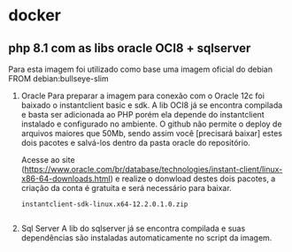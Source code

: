 # docker

## php 8.1 com as libs oracle OCI8 + sqlserver

Para esta imagem foi utilizado como base uma imagem oficial do debian 
	FROM debian:bullseye-slim

1. Oracle
	Para preparar a imagem para conexão com o Oracle 12c foi baixado o instantclient basic e sdk.
	A lib OCI8 já se encontra compilada e basta ser adicionada ao PHP porém ela depende do instantclient instalado e configurado no ambiente.
	O github não permite o deploy de arquivos maiores que 50Mb, sendo assim você [precisará baixar] estes dois pacotes e salvá-los dentro da pasta oracle do repositório.

	Acesse ao site (https://www.oracle.com/br/database/technologies/instant-client/linux-x86-64-downloads.html) e realize o donwload destes dois pacotes, a criação da conta é gratuita e será necessário para baixar.
	
	```instantclient-basic-linux.x64-12.2.0.1.0.zip
	instantclient-sdk-linux.x64-12.2.0.1.0.zip


2. Sql Server
	A lib do sqlserver já se encontra compilada e suas dependências são instaladas automaticamente no script da imagem.